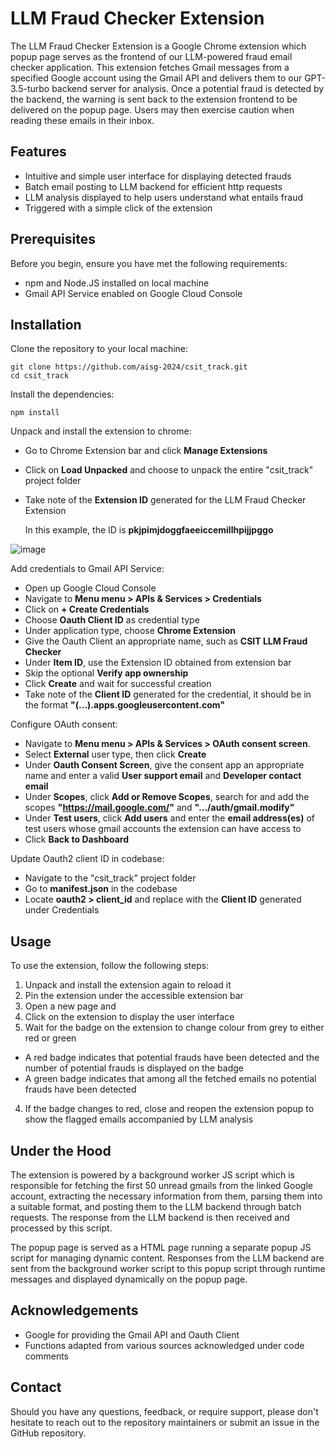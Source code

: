 # LLM Fraud Checker Extension
The LLM Fraud Checker Extension is a Google Chrome extension which popup page serves as the frontend of our LLM-powered fraud email checker application. 
This extension fetches Gmail messages from a specified Google account using the Gmail API and delivers them to our GPT-3.5-turbo backend server for analysis.
Once a potential fraud is detected by the backend, the warning is sent back to the extension frontend to be delivered on the popup page.
Users may then exercise caution when reading these emails in their inbox.

## Features
- Intuitive and simple user interface for displaying detected frauds
- Batch email posting to LLM backend for efficient http requests
- LLM analysis displayed to help users understand what entails fraud
- Triggered with a simple click of the extension

## Prerequisites
Before you begin, ensure you have met the following requirements:

- npm and Node.JS installed on local machine
- Gmail API Service enabled on Google Cloud Console


## Installation
Clone the repository to your local machine:

```
git clone https://github.com/aisg-2024/csit_track.git
cd csit_track
```

Install the dependencies:

```
npm install
```

Unpack and install the extension to chrome:
- Go to Chrome Extension bar and click **Manage Extensions**
- Click on **Load Unpacked** and choose to unpack the entire "csit_track" project folder
- Take note of the **Extension ID** generated for the LLM Fraud Checker Extension

  In this example, the ID is **pkjpimjdoggfaeeiccemillhpijjpggo**

![image](https://github.com/aisg-2024/csit_track/assets/111041948/1a227ab2-99f3-4227-ae45-9678c747b8ec)

Add credentials to Gmail API Service:
- Open up Google Cloud Console
- Navigate to **Menu menu > APIs & Services > Credentials**
- Click on **+ Create Credentials**
- Choose **Oauth Client ID** as credential type
- Under application type, choose **Chrome Extension**
- Give the Oauth Client an appropriate name, such as **CSIT LLM Fraud Checker**
- Under **Item ID**, use the Extension ID obtained from extension bar
- Skip the optional **Verify app ownership**
- Click **Create** and wait for successful creation
- Take note of the **Client ID** generated for the credential, it should be in the format **"(...).apps.googleusercontent.com"**

Configure OAuth consent:
- Navigate to **Menu menu > APIs & Services > OAuth consent screen**.
- Select **External** user type, then click **Create**
- Under **Oauth Consent Screen**, give the consent app an appropriate name and enter a valid **User support email** and **Developer contact email**
- Under **Scopes**, click **Add or Remove Scopes**, search for and add the scopes **"https://mail.google.com/"** and **".../auth/gmail.modify"**
- Under **Test users**, click **Add users** and enter the **email address(es)** of test users whose gmail accounts the extension can have access to 
- Click **Back to Dashboard**

Update Oauth2 client ID in codebase:
- Navigate to the "csit_track" project folder
- Go to **manifest.json** in the codebase
- Locate **oauth2 > client_id** and replace with the **Client ID** generated under Credentials

## Usage
To use the extension, follow the following steps:

1) Unpack and install the extension again to reload it
2) Pin the extension under the accessible extension bar
3) Open a new page and 
4) Click on the extension to display the user interface
5) Wait for the badge on the extension to change colour from grey to either red or green
- A red badge indicates that potential frauds have been detected and the number of potential frauds is displayed on the badge
- A green badge indicates that among all the fetched emails no potential frauds have been detected
4) If the badge changes to red, close and reopen the extension popup to show the flagged emails accompanied by LLM analysis

## Under the Hood

The extension is powered by a background worker JS script which is responsible for fetching the first 50 unread gmails from the linked Google account, extracting the necessary information from them, parsing them into a suitable format, and posting them to the LLM backend through batch requests. The response from the LLM backend is then received and processed by this script.

The popup page is served as a HTML page running a separate popup JS script for managing dynamic content. Responses from the LLM backend are sent from the background worker script to this popup script through runtime messages and displayed dynamically on the popup page.

## Acknowledgements
- Google for providing the Gmail API and Oauth Client
- Functions adapted from various sources acknowledged under code comments

## Contact
Should you have any questions, feedback, or require support, please don't hesitate to reach out to the repository maintainers or submit an issue in the GitHub repository.

